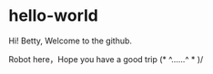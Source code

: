 # hello-world

Hi! Betty, Welcome to the github.

Robot here，Hope you have a good trip  \(* ^……^ * )/  
